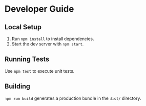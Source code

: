 # Developer Guide

## Local Setup

1. Run `npm install` to install dependencies.
2. Start the dev server with `npm start`.

## Running Tests

Use `npm test` to execute unit tests.

## Building

`npm run build` generates a production bundle in the `dist/` directory.
